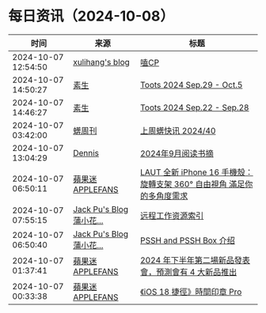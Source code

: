 ﻿# 每日资讯（2024-10-08）

|时间|来源|标题|
|---|---|---|
|2024-10-07 12:54:50|[xulihang's blog](https://blog.xulihang.me/feed/)|[嗑CP](https://blog.xulihang.me/shipping-a-couple/)|
|2024-10-07 14:50:27|[素生](http://z.arlmy.me/atom.xml)|[Toots 2024 Sep.29 - Oct.5](http://z.arlmy.me/posts/MastodonArchives/2024/MastodonTootsArchives_20241005/)|
|2024-10-07 14:46:27|[素生](http://z.arlmy.me/atom.xml)|[Toots 2024 Sep.22 - Sep.28](http://z.arlmy.me/posts/MastodonArchives/2024/MastodonTootsArchives_20240928/)|
|2024-10-07 03:42:00|[蠎周刊](https://weekly.pychina.org/feeds/all.atom.xml)|[上周蠎快讯 2024/40](https://weekly.pychina.org/pyrecap/pyrw-2440.html)|
|2024-10-07 13:04:29|[Dennis](https://www.domon.cn/rss/)|[2024年9月阅读书摘](https://www.domon.cn/2024-9yue-yue-du-shu-zhai/)|
|2024-10-07 06:50:11|[蘋果迷 APPLEFANS](https://applefans.today/feed/)|[LAUT 全新 iPhone 16 手機殼：旋轉支架 360° 自由視角 滿足你的多角度需求](https://applefans.today/2024-10-laut-iphone-16-pro-flip-out-stand-protect-case/)|
|2024-10-07 07:55:15|[Jack Pu's Blog 蒲小花...](https://www.jackpu.com/rss/)|[远程工作资源索引](https://www.jackpu.com/yuan-cheng-gong-zuo-zi-yuan-suo-yin/)|
|2024-10-07 06:50:40|[Jack Pu's Blog 蒲小花...](https://www.jackpu.com/rss/)|[PSSH and PSSH Box 介绍](https://www.jackpu.com/pssh-and-pssh-box-jie-shao/)|
|2024-10-07 01:37:41|[蘋果迷 APPLEFANS](https://applefans.today/feed/)|[2024 年下半年第二場新品發表會，預測會有 4 大新品推出](https://applefans.today/2024-10-apple-launch-new-m4-macs-nov-1-mark-gurman/)|
|2024-10-07 00:33:38|[蘋果迷 APPLEFANS](https://applefans.today/feed/)|[《iOS 18 捷徑》時間印章 Pro](https://applefans.today/2024-08-ios-18-shortcuts-iphone-photo-time-stamp-pro/)|
